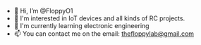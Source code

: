 - 👋 Hi, I’m @FloppyO1
- 👀 I'm interested in IoT devices and all kinds of RC projects.
- 🌱 I'm currently learning electronic engineering
- 📫 You can contact me on the email: thefloppylab@gmail.com

<!---
FloppyO1/FloppyO1 is a ✨ special ✨ repository because its `README.md` (this file) appears on your GitHub profile.
You can click the Preview link to take a look at your changes.
--->
